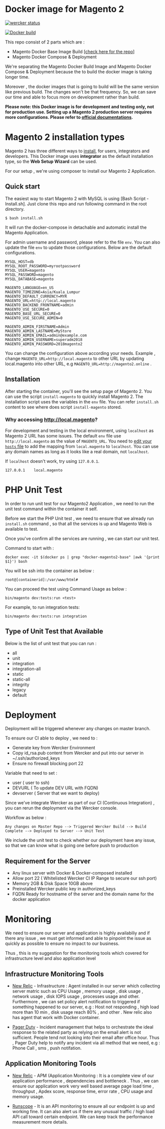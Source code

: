 # Docker image for Magento 2 

[![wercker status](https://app.wercker.com/status/4cfaeeea9b0b6ea8ea377d32c97e2e21/s/ "wercker status")](https://app.wercker.com/project/byKey/4cfaeeea9b0b6ea8ea377d32c97e2e21)

[![Docker build](http://dockeri.co/image/mshahmi/docker-magento2)](https://hub.docker.com/r/mshahmi/docker-magento2/)

This repo consist of 2 parts which are :
  * Magento Docker Base Image Build  [[check here for the repo]](https://github.com/shahmimajid/docker-magento2-base)
  * Magento Docker Compose & Deployment

  We're separating the Magento Docker Build Image and Magento Docker Compose & Deployment because the to build the docker image is taking longer time. 
  
  Moreover , the docker images that is going to build will be the same version like previous build. The changes won't be that frequency. So, we can save our time and able to focus more on development rather than build.

  
  **Please note: this Docker image is for development and testing only, not for production use. Setting up a Magento 2 production server requires more configurations. Please refer to [official documentations](http://devdocs.magento.com/guides/v2.2/config-guide/deployment/).**


# Magento 2 installation types

Magento 2 has three different ways to [install](http://devdocs.magento.com/guides/v2.2/install-gde/bk-install-guide.html), for users, integrators and developers. This Docker image uses **integrator** as the default installation type, so the **Web Setup Wizard** can be used.

For our setup , we're using composer to install our Magento 2 Application.

## Quick start

The easiest way to start Magento 2 with MySQL is using [Bash Script - Install.sh]. Just clone this repo and run following command in the root directory. 

~~~
$ bash install.sh
~~~

It will run the docker-compose in detachable and automatic install the Magento Application.

For admin username and password, please refer to the file `env`. You can also update the file `env` to update those configurations. Below are the default configurations.

~~~
MYSQL_HOST=db
MYSQL_ROOT_PASSWORD=myrootpassword
MYSQL_USER=magento
MYSQL_PASSWORD=magento
MYSQL_DATABASE=magento

MAGENTO_LANGUAGE=en_US
MAGENTO_TIMEZONE=Asia/Kuala_Lumpur
MAGENTO_DEFAULT_CURRENCY=MYR
MAGENTO_URL=http://local.magento
MAGENTO_BACKEND_FRONTNAME=admin
MAGENTO_USE_SECURE=0
MAGENTO_BASE_URL_SECURE=0
MAGENTO_USE_SECURE_ADMIN=0

MAGENTO_ADMIN_FIRSTNAME=Admin
MAGENTO_ADMIN_LASTNAME=MyStore
MAGENTO_ADMIN_EMAIL=admin@example.com
MAGENTO_ADMIN_USERNAME=superadm2018
MAGENTO_ADMIN_PASSWORD=2018magento2
~~~

You can change the configuration above according your needs. Example , change `MAGENTO_URL=http://local.magento` to other URL by updating local.magento into other URL, e.g `MAGENTO_URL=http://magento2.online` .


## Installation

After starting the container, you'll see the setup page of Magento 2. You can use the script `install-magento` to quickly install Magento 2. The installation script uses the variables in the `env` file. You can refer `install.sh` content to see where does script `install-magento` stored.


### Why accessing http://local.magento?

For development and testing in the local environment, using `localhost` as Magento 2 URL has some issues. The default `env` file use `http://local.magento` as the value of `MAGENTO_URL`. You need to [edit your `hosts` file](https://support.rackspace.com/how-to/modify-your-hosts-file/) to add the mapping from `local.magento` to `localhost`. You can use any domain names as long as it looks like a real domain, not `localhost`.

If `localhost` doesn't work, try using `127.0.0.1`.

```
127.0.0.1    local.magento
```


# PHP Unit Test

In order to run unit test for our Magento2 Application , we need to run the unit test command within the container it self.

Before we start the PHP Unit test , we need to ensure that we already run `install.sh` command , so that all the services is up and Magento Web is available to test.

Once you've confirm all the services are running , we can start our unit test.

Command to start with :

```
docker exec -it $(docker ps | grep "docker-magento2-base" |awk '{print $1}') bash
```

You will be ssh into the container as below :

```
root@[containerid]:/var/www/html#
```

You can proceed the test using Command Usage as below :

```
bin/magento dev:tests:run <test>
```

For example, to run integration tests:

```
bin/magento dev:tests:run integration
```

## Type of Unit Test that Available

Below is the list of unit test that you can run :
   * all
   * unit
   * integration
   * integration-all 
   * static 
   * static-all 
   * integrity 
   * legacy  
   * default


# Deployment

Deployment will be triggered whenever any changes on master branch.

To ensure our CI able to deploy , we need to :

   * Generate key from Wercker Environment
   * Copy id_rsa.pub content from Wercker and put into our server in ~/.ssh/authorized_keys
   * Ensure no firewall blocking port 22

Variable that need to set :
   * user ( user to ssh)
   * DEVURL ( To update DEV URL with FQDN)
   * devserver ( Server that we want to deploy)

Since we've integrate Wercker as part of our CI (Continuous Integration) , you can rerun the deployment via the Wercker console.

Workflow as below :

```
Any changes on Master Repo --> Triggered Wercker Build --> Build Complete --> Deployed to Server --> Unit Test
```

We include the unit test to check whether our deployment have any issue, so that we can know what is going one before push to production

## Requirement for the Server

   * Any linux server with Docker & Docker-composed installed
   * Allow port 22 ( Whitelisted Wercker CI IP Range to secure our ssh port)
   * Memory 2GB & Disk Space 10GB above
   * Preinstalled Wercker public key in authorized_keys
   * FQDN Ready for hostname of the server and the domain name for the docker application

# Monitoring

We need to ensure our server and application is highly availabiliy and if there any issue , we must get informed and able to pinpoint the issue as quickly as possible to ensure no impact to our business.

Thus , this is my suggestion for the monitoring tools which covered for infrastructure level and also application level

## Infrastructure Monitoring Tools

  - [New Relic](https://newrelic.com/) - Infrastructure : Agent installed in our server which collecting server matric such as CPU Usage , memory usage , disk usage , network usage , disk IOPS usage , processes usage and other. Furthermore , we can set policy alert notification to triggered if something happened to our server, e.g : Host not responding , high load more than 10 min , disk usage reach 80% , and other . New relic also has agent that work with Docker container.

  - [Pager Duty](https://www.pagerduty.com/) - Incident management that helps to orchestrate the ideal response to the related party as relying on the email alert is not sufficient. People tend not looking into their email after office hour. Thus , Pager Duty help to notify any incident via all method that we need, e.g : Phone Call , sms , push notifation.

## Application Monitoring Tools

  - [New Relic](https://newrelic.com/) - APM (Application Monitoring : It is a complete view of our application performance , dependencies and bottleneck . Thus , we can ensure our application work very well based average page load time , throughput , Apdex score, response time, error rate , CPU usage and memory usage.

  - [Runscope](https://www.runscope.com/) - It is an API monitoring to ensure all our endpoint is up and working fine. It can also alert us if there any unusual traffic / high load API call toward certain endpoint. We can keep track the performance measurement more details.
